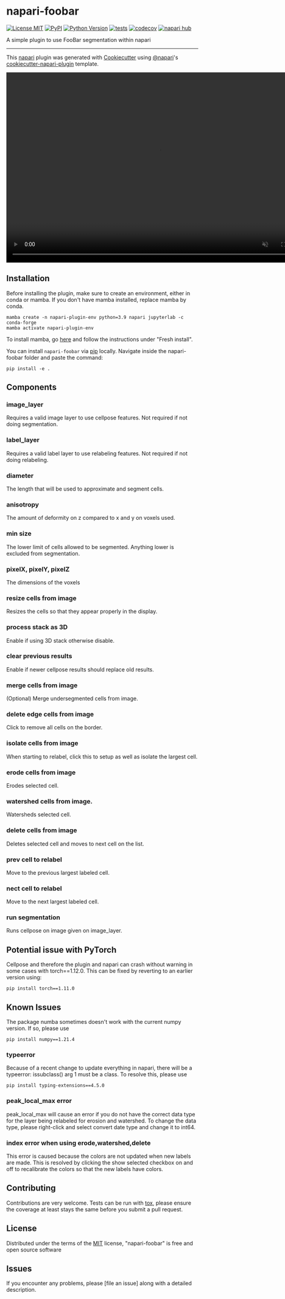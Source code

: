# napari-foobar

[![License MIT](https://img.shields.io/pypi/l/napari-foobar.svg?color=green)](https://github.com/githubuser/napari-foobar/raw/main/LICENSE)
[![PyPI](https://img.shields.io/pypi/v/napari-foobar.svg?color=green)](https://pypi.org/project/napari-foobar)
[![Python Version](https://img.shields.io/pypi/pyversions/napari-foobar.svg?color=green)](https://python.org)
[![tests](https://github.com/githubuser/napari-foobar/workflows/tests/badge.svg)](https://github.com/githubuser/napari-foobar/actions)
[![codecov](https://codecov.io/gh/githubuser/napari-foobar/branch/main/graph/badge.svg)](https://codecov.io/gh/githubuser/napari-foobar)
[![napari hub](https://img.shields.io/endpoint?url=https://api.napari-hub.org/shields/napari-foobar)](https://napari-hub.org/plugins/napari-foobar)

A simple plugin to use FooBar segmentation within napari

----------------------------------

This [napari] plugin was generated with [Cookiecutter] using [@napari]'s [cookiecutter-napari-plugin] template.


<video controls="" width="800" height="500" muted="" loop="" autoplay="">
<source src="https://github.com/MatthewMing11/napari-foobar/blob/main/installation_jnX69dlM.mp4" type="video/mp4">
</video>


<!--
Don't miss the full getting started guide to set up your new package:
https://github.com/napari/cookiecutter-napari-plugin#getting-started

and review the napari docs for plugin developers:
https://napari.org/stable/plugins/index.html
-->

## Installation

Before installing the plugin, make sure to create an environment, either in conda or mamba.
If you don't have mamba installed, replace mamba by conda.
    
    mamba create -n napari-plugin-env python=3.9 napari jupyterlab -c conda-forge
    mamba activate napari-plugin-env

To install mamba, go [here](https://mamba.readthedocs.io/en/latest/installation.html) and follow the instructions under "Fresh install".

You can install `napari-foobar` via [pip] locally. Navigate inside the napari-foobar folder and paste the command:

    pip install -e .


## Components

### image_layer

Requires a valid image layer to use cellpose features. Not required if not doing segmentation.

### label_layer

Requires a valid label layer to use relabeling features. Not required if not doing relabeling.

### diameter

The length that will be used to approximate and segment cells.

### anisotropy

The amount of deformity on z compared to x and y on voxels used.

### min size

The lower limit of cells allowed to be segmented. Anything lower is excluded from segmentation.

### pixelX, pixelY, pixelZ

The dimensions of the voxels

### resize cells from image

Resizes the cells so that they appear properly in the display.

### process stack as 3D

Enable if using 3D stack otherwise disable.

### clear previous results

Enable if newer cellpose results should replace old results.

### merge cells from image

(Optional) Merge undersegmented cells from image.

### delete edge cells from image

Click to remove all cells on the border.

### isolate cells from image

When starting to relabel, click this to setup as well as isolate the largest cell.

### erode cells from image

Erodes selected cell.

### watershed cells from image.

Watersheds selected cell.

### delete cells from image

Deletes selected cell and moves to next cell on the list.

### prev cell to relabel

Move to the previous largest labeled cell.

### nect cell to relabel

Move to the next largest labeled cell.

### run segmentation

Runs cellpose on image given on image_layer.

## Potential issue with PyTorch

Cellpose and therefore the plugin and napari can crash without warning in some cases with torch==1.12.0. This can be fixed by reverting to an earlier version using:

    pip install torch==1.11.0

## Known Issues

The package numba sometimes doesn't work with the current numpy version. If so, please use

    pip install numpy==1.21.4

### typeerror
Because of a recent change to update everything in napari, there will be a typeerror: issubclass() arg 1 must be a class. To resolve this, please use

    pip install typing-extensions==4.5.0

### peak_local_max error
peak_local_max will cause an error if you do not have the correct data type for the layer being relabeled for erosion and watershed. To change the data type, please right-click and select convert date type and change it to int64.
### index error when using erode,watershed,delete
This error is caused because the colors are not updated when new labels are made. This is resolved by clicking the show selected checkbox on and off to recalibrate the colors so that the new labels have colors.
## Contributing

Contributions are very welcome. Tests can be run with [tox], please ensure
the coverage at least stays the same before you submit a pull request.

## License

Distributed under the terms of the [MIT] license,
"napari-foobar" is free and open source software

## Issues

If you encounter any problems, please [file an issue] along with a detailed description.

[napari]: https://github.com/napari/napari
[Cookiecutter]: https://github.com/audreyr/cookiecutter
[@napari]: https://github.com/napari
[MIT]: http://opensource.org/licenses/MIT
[BSD-3]: http://opensource.org/licenses/BSD-3-Clause
[GNU GPL v3.0]: http://www.gnu.org/licenses/gpl-3.0.txt
[GNU LGPL v3.0]: http://www.gnu.org/licenses/lgpl-3.0.txt
[Apache Software License 2.0]: http://www.apache.org/licenses/LICENSE-2.0
[Mozilla Public License 2.0]: https://www.mozilla.org/media/MPL/2.0/index.txt
[cookiecutter-napari-plugin]: https://github.com/napari/cookiecutter-napari-plugin

[napari]: https://github.com/napari/napari
[tox]: https://tox.readthedocs.io/en/latest/
[pip]: https://pypi.org/project/pip/
[PyPI]: https://pypi.org/
